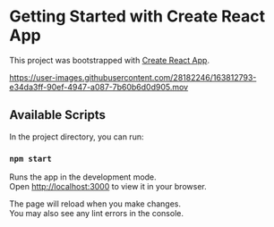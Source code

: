 # Getting Started with Create React App

This project was bootstrapped with [Create React App](https://github.com/facebook/create-react-app).




https://user-images.githubusercontent.com/28182246/163812793-e34da3ff-90ef-4947-a087-7b60b6d0d905.mov





## Available Scripts

In the project directory, you can run:

### `npm start`

Runs the app in the development mode.\
Open [http://localhost:3000](http://localhost:3000) to view it in your browser.

The page will reload when you make changes.\
You may also see any lint errors in the console.

